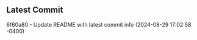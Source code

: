 
## Latest Commit
6f60a80 - Update README with latest commit info (2024-08-29 17:02:58 -0400) <Yunxi-Zhou>
